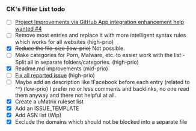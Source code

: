 ### CK's Filter List todo

- [ ] [Project Improvements via GitHub App integration enhancement help wanted #4](https://github.com/CHEF-KOCH/CKs-FilterList/issues/4)
- [ ] Remove most entries and replace it with more intelligent syntax rules which works for all websites (high-prio)
- [x] ~~Reduce the file-size (low-prio)~~ Not possible.
- [ ] Make categories for Porn, Malware, etc. to easier work with the list - Split all in separate folders/categories. (high-prio)
- [x] Readme.md improvements (mid-prio)
- [ ] [Fix all reported issue](https://github.com/CHEF-KOCH/CKs-FilterList/issues) (high-prio)
- [ ] Maybe add an description like !Facebook before each entry (related to ^^) (low-prio) I prefer no or less comments and backlinks, no one read them anyway and there not helpful at all.
- [x] Create a uMatrix ruleset list
- [x] Add an ISSUE_TEMPLATE
- [x] Add ASN list (Wip)
- [x] Exclude the domains which should not be blocked into a separate file

